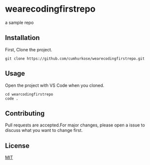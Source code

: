 # wearecodingfirstrepo
a sample repo

## Installation
First, Clone the project.

````
git clone https://github.com/cumhurkose/wearecodingfirstrepo.git
````

## Usage
Open the project with VS Code when you cloned.

```
cd wearcodingfirstrepo
code .
```

## Contributing
Pull requests are accepted.For major changes, please open a issue to discuss what you want to change first.

## License
[MIT](https://choosealicense.com/licenses/mit/)


